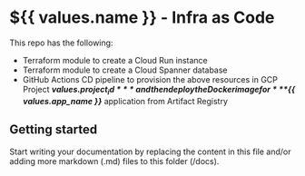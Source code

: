 # ${{ values.name }} - Infra as Code

This repo has the following:
- Terraform module to create a Cloud Run instance
- Terraform module to create a Cloud Spanner database
- GitHub Actions CD pipeline to provision the above resources in GCP Project ***${{ values.project_id }}*** and then deploy the Docker image for ***${{ values.app_name }}*** application from Artifact Registry

## Getting started

Start writing your documentation by replacing the content in this file and/or adding more markdown (.md) files to this folder (/docs).

